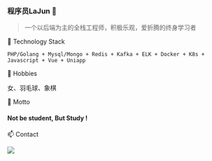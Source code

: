### 程序员LaJun 👋


> 一个以后端为主的全栈工程师，积极乐观，爱折腾的终身学习者

🌱 Technology Stack 

```PHP/Golang + Mysql/Mongo + Redis + Kafka + ELK + Docker + K8s + Javascript + Vue + Uniapp```

🤔 Hobbies
 
女、羽毛球、象棋

👋 Motto
#### Not be student, But Study !

📫 Contact

<image src="images/lajun.jpg"/>



